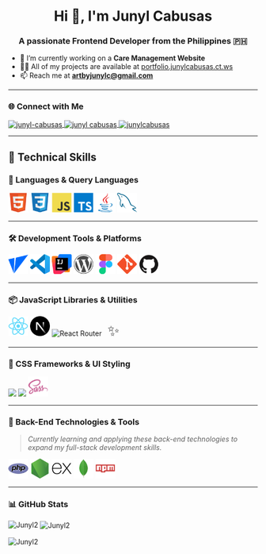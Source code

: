 <h1 align="center">Hi 👋, I'm Junyl Cabusas</h1>
<h3 align="center">A passionate Frontend Developer from the Philippines 🇵🇭</h3>

- 🔭 I’m currently working on a **Care Management Website**
- 👨‍💻 All of my projects are available at [portfolio.junylcabusas.ct.ws](https://junylcabusas.cv.ct.ws)
- 📫 Reach me at **artbyjunylc@gmail.com**

---

### 🌐 Connect with Me
<p align="left">
  <a href="https://linkedin.com/in/junyl-cabusas" target="blank">
    <img align="center" src="https://raw.githubusercontent.com/rahuldkjain/github-profile-readme-generator/master/src/images/icons/Social/linked-in-alt.svg" alt="junyl-cabusas" height="30" width="40" />
  </a>
  <a href="https://fb.com/junyl cabusas" target="blank">
    <img align="center" src="https://raw.githubusercontent.com/rahuldkjain/github-profile-readme-generator/master/src/images/icons/Social/facebook.svg" alt="junyl cabusas" height="30" width="40" />
  </a>
  <a href="https://instagram.com/junylcabusas" target="blank">
    <img align="center" src="https://raw.githubusercontent.com/rahuldkjain/github-profile-readme-generator/master/src/images/icons/Social/instagram.svg" alt="junylcabusas" height="30" width="40" />
  </a>
</p>

---

## 🚀 Technical Skills

### 🧠 Languages & Query Languages  
<p align="left">
  <img src="https://raw.githubusercontent.com/devicons/devicon/master/icons/html5/html5-original.svg" width="40" />
  <img src="https://raw.githubusercontent.com/devicons/devicon/master/icons/css3/css3-original.svg" width="40" />
  <img src="https://raw.githubusercontent.com/devicons/devicon/master/icons/javascript/javascript-original.svg" width="40" />
  <img src="https://raw.githubusercontent.com/devicons/devicon/master/icons/typescript/typescript-original.svg" width="40" />
  <img src="https://raw.githubusercontent.com/devicons/devicon/master/icons/java/java-original.svg" width="40" />
  <img src="https://raw.githubusercontent.com/devicons/devicon/master/icons/mysql/mysql-original.svg" width="40" />
</p>

---

### 🛠️ Development Tools & Platforms  
<p align="left">
  <img src="https://raw.githubusercontent.com/devicons/devicon/master/icons/vite/vite-original.svg" width="40" />
  <img src="https://raw.githubusercontent.com/devicons/devicon/master/icons/vscode/vscode-original.svg" width="40" />
  <img src="https://raw.githubusercontent.com/devicons/devicon/master/icons/intellij/intellij-original.svg" width="40" />
  <img src="https://raw.githubusercontent.com/devicons/devicon/master/icons/wordpress/wordpress-plain.svg" width="40" />
  <img src="https://raw.githubusercontent.com/devicons/devicon/master/icons/figma/figma-original.svg" width="40" />
  <img src="https://raw.githubusercontent.com/devicons/devicon/master/icons/git/git-original.svg" width="40" />
  <img src="https://raw.githubusercontent.com/devicons/devicon/master/icons/github/github-original.svg" width="40" />
</p>

---

### 📦 JavaScript Libraries & Utilities  
<p align="left">
  <img src="https://raw.githubusercontent.com/devicons/devicon/master/icons/react/react-original.svg" width="40" />
  <img src="https://raw.githubusercontent.com/devicons/devicon/master/icons/nextjs/nextjs-original.svg" width="40" />
  <img src="https://img.shields.io/badge/React%20Router-blue?style=flat&logo=react" alt="React Router" />
  <span style="font-size:1.8rem; margin-left:8px;" title="AOS">✨</span>
</p>

---

### 🎨 CSS Frameworks & UI Styling  
<p align="left">
  <img src="https://www.vectorlogo.zone/logos/tailwindcss/tailwindcss-icon.svg" width="40" />
  <img src="https://cdn.jsdelivr.net/gh/devicons/devicon/icons/bootstrap/bootstrap-original.svg" width="40" />
  <img src="https://raw.githubusercontent.com/devicons/devicon/master/icons/sass/sass-original.svg" width="40" />
</p>

---

### 🔧 Back-End Technologies & Tools  
> _Currently learning and applying these back-end technologies to expand my full-stack development skills._  

<p align="left">
  <img src="https://raw.githubusercontent.com/devicons/devicon/master/icons/php/php-original.svg" width="40" />
  <img src="https://raw.githubusercontent.com/devicons/devicon/master/icons/nodejs/nodejs-original.svg" width="40" />
  <img src="https://raw.githubusercontent.com/devicons/devicon/master/icons/express/express-original.svg" width="40" />
  <img src="https://raw.githubusercontent.com/devicons/devicon/master/icons/mongodb/mongodb-original.svg" width="40" />
  <img src="https://raw.githubusercontent.com/devicons/devicon/master/icons/npm/npm-original-wordmark.svg" width="40" />
</p>

---

### 📊 GitHub Stats

<p>
  <img align="left" src="https://github-readme-stats.vercel.app/api/top-langs?username=Junyl2&show_icons=true&locale=en&layout=compact&exclude_repo=TCC---School-website,Cloned-netflix,Armada-logics,cloned-stackoverflow,Cathing-the-Fireflies,Cloned-github,Compiled-assignments,Adding-database,junyl-portfolio" alt="Junyl2" />
</p>

<p>&nbsp;<img align="center" src="https://github-readme-stats.vercel.app/api?username=Junyl2&show_icons=true&locale=en" alt="Junyl2" /></p>

<p><img align="center" src="https://github-readme-streak-stats.herokuapp.com/?user=Junyl2&" alt="Junyl2" /></p>

